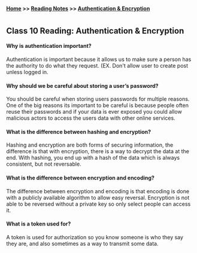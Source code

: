 #### [Home](https://joelmwatson.github.io) >> [Reading Notes](https://joelmwatson.github.io/reading-notes) >> [Authentication & Encryption](https://JoelMWatson.github.io/reading-notes/class-10-reading)

#

## Class 10 Reading: Authentication & Encryption

#### Why is authentication important?

Authentication is important because it allows us to make sure a person has the
authority to do what they request. (EX. Don't allow user to create post unless
logged in.

#### Why should we be careful about storing a user’s password?

You should be careful when storing users passwords for multiple reasons. One of
the big reasons its important to be careful is because people often reuse their
passwords and if your data is ever exposed you could allow malicious actors to
access the users data with other online services.

#### What is the difference between hashing and encryption?

Hashing and encryption are both forms of securing information, the difference is
that with encryption, there is a way to decrypt the data at the end. With hashing,
you end up with a hash of the data which is always consistent, but not reversable.

#### What is the difference between encryption and encoding?

The difference between encryption and encoding is that encoding is done with a
publicly available algorithm to allow easy reversal. Encryption is not able to be
reversed without a private key so only select people can access it.

#### What is a token used for?

A token is used for authorization so you know someone is who they say they are,
and also sometimes as a way to transmit some data.
